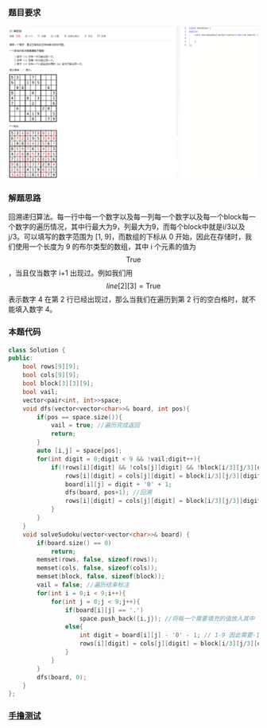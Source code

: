 ### 题目要求

![](./pic/37.png)

### 解题思路

回溯递归算法。每一行中每一个数字以及每一列每一个数字以及每一个block每一个数字的遍历情况，其中行最大为9，列最大为9，而每个block中就是i/3以及j/3。可以填写的数字范围为 \[1, 9]，而数组的下标从 0 开始，因此在存储时，我们使用一个长度为 9 的布尔类型的数组，其中 i 个元素的值为 $$\text{True}$$，当且仅当数字 i+1 出现过。例如我们用 $$\textit{line}[2][3] = \text{True}$$ 表示数字 4 在第 2 行已经出现过，那么当我们在遍历到第 2 行的空白格时，就不能填入数字 4。

### 本题代码

```c++
class Solution {
public:
    bool rows[9][9];
    bool cols[9][9];
    bool block[3][3][9];
    bool vail;
    vector<pair<int, int>>space;
    void dfs(vector<vector<char>>& board, int pos){
        if(pos == space.size()){
            vail = true; //遍历完成返回
            return;
        }
        auto [i,j] = space[pos];
        for(int digit = 0;digit < 9 && !vail;digit++){
            if(!rows[i][digit] && !cols[j][digit] && !block[i/3][j/3][digit]){
                rows[i][digit] = cols[j][digit] = block[i/3][j/3][digit] = true;
                board[i][j] = digit + '0' + 1;
                dfs(board, pos+1); //回溯
                rows[i][digit] = cols[j][digit] = block[i/3][j/3][digit] = false;
            }
        }
    }
    void solveSudoku(vector<vector<char>>& board) {
        if(board.size() == 0)
            return;
        memset(rows, false, sizeof(rows));
        memset(cols, false, sizeof(cols));
        memset(block, false, sizeof(block));
        vail = false; //遍历结束标注
        for(int i = 0;i < 9;i++){
            for(int j = 0;j < 9;j++){
                if(board[i][j] == '.')
                    space.push_back({i,j}); //将每一个需要填充的值放入其中
                else{
                    int digit = board[i][j] - '0' - 1; // 1-9 因此需要-1
                    rows[i][digit] = cols[j][digit] = block[i/3][j/3][digit] = true;//表示位置该数字已经存在
                }
            }
        }
        dfs(board, 0);
    }
};
```

### [手撸测试](https://leetcode-cn.com/problems/sudoku-solver/)  

